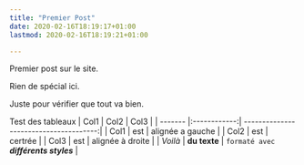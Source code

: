```yaml
---
title: "Premier Post"
date: 2020-02-16T18:19:17+01:00
lastmod: 2020-02-16T18:19:21+01:00

---
```


Premier post sur le site.

Rien de spécial ici.

Juste pour vérifier que tout va bien.

Test des tableaux
| Col1    | Col2         | Col3                                   |
| ------- |:------------:| --------------------------------------:|
| Col1    | est          | alignée a gauche                       |
| Col2    | est          | certrée                                |
| Col3    | est          | alignée à droite                       |
| *Voilà* | **du texte** | `formaté avec` ***différents styles*** |
